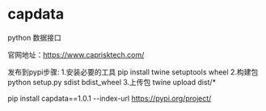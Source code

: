 # capdata

python 数据接口

官网地址：https://www.caprisktech.com/


发布到pypi步骤:
1.安装必要的工具 pip install twine setuptools wheel
2.构建包 python setup.py sdist bdist_wheel
3.上传包 twine upload dist/*

pip install capdata==1.0.1 --index-url https://pypi.org/project/